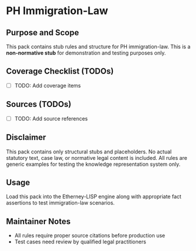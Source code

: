 # PH Immigration-Law

## Purpose and Scope

This pack contains stub rules and structure for PH immigration-law. This is a **non-normative stub** for demonstration and testing purposes only.

## Coverage Checklist (TODOs)

- [ ] TODO: Add coverage items

## Sources (TODOs)

- [ ] TODO: Add source references

## Disclaimer

This pack contains only structural stubs and placeholders. No actual statutory text, case law, or normative legal content is included. All rules are generic examples for testing the knowledge representation system only.

## Usage

Load this pack into the Etherney-LISP engine along with appropriate fact assertions to test immigration-law scenarios.

## Maintainer Notes

- All rules require proper source citations before production use
- Test cases need review by qualified legal practitioners
